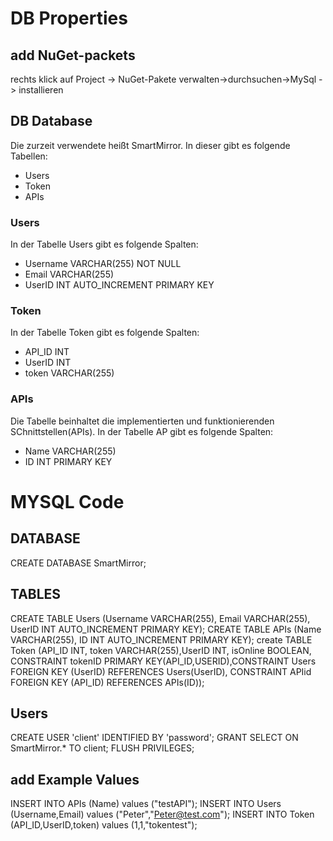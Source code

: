 # DB Properties
## add NuGet-packets
rechts klick auf Project -> NuGet-Pakete verwalten->durchsuchen->MySql -> installieren
## DB Database
Die zurzeit verwendete heißt SmartMirror. In dieser gibt es folgende Tabellen:
* Users
* Token
* APIs
### Users
In der Tabelle Users gibt es folgende Spalten:
* Username VARCHAR(255) NOT NULL
* Email VARCHAR(255)
* UserID INT AUTO_INCREMENT PRIMARY KEY
### Token
In der Tabelle Token gibt es folgende Spalten:
* API_ID INT
* UserID INT
* token VARCHAR(255)
### APIs
Die Tabelle beinhaltet die implementierten und funktionierenden SChnittstellen(APIs).
In der Tabelle AP gibt es folgende Spalten:
* Name VARCHAR(255)
* ID INT PRIMARY KEY

# MYSQL Code
## DATABASE
CREATE DATABASE SmartMirror;

## TABLES 
CREATE TABLE Users (Username VARCHAR(255), Email VARCHAR(255), UserID INT AUTO_INCREMENT PRIMARY KEY);
CREATE TABLE APIs (Name VARCHAR(255), ID INT AUTO_INCREMENT PRIMARY KEY);
create TABLE Token (API_ID INT, token VARCHAR(255),UserID INT, isOnline BOOLEAN, CONSTRAINT tokenID PRIMARY KEY(API_ID,USERID),CONSTRAINT Users FOREIGN KEY (UserID) REFERENCES Users(UserID), CONSTRAINT APIid FOREIGN KEY (API_ID) REFERENCES APIs(ID));

## Users
CREATE USER 'client' IDENTIFIED BY 'password';
GRANT SELECT ON SmartMirror.\* TO client;
FLUSH PRIVILEGES;


## add Example Values
INSERT INTO APIs (Name) values ("testAPI");
INSERT INTO Users (Username,Email) values ("Peter","Peter@test.com");
INSERT INTO Token (API_ID,UserID,token) values (1,1,"tokentest");

